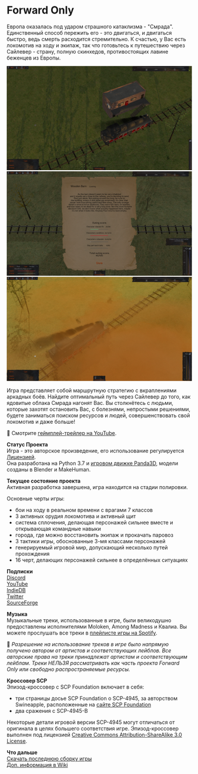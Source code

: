 # Forward Only

Европа оказалась под ударом страшного катаклизма - "Смрада". Единственный способ пережить его - это двигаться, и двигаться быстро, ведь смерть расходится стремительно. К счастью, у Вас есть локомотив на ходу и экипаж, так что готовьтесь к путешествию через Сайлевер - страну, полную скинхедов, противостоящих лавине беженцев из Европы.

![image](https://github.com/IlyaFaer/ForwardOnlyGame/blob/master/preview/screenshot1.png?raw=true)
![image](https://github.com/IlyaFaer/ForwardOnlyGame/blob/master/preview/screenshot2.png?raw=true)
![image](https://github.com/IlyaFaer/ForwardOnlyGame/blob/master/preview/screenshot3.png?raw=true)

Игра представляет собой маршрутную стратегию с вкраплениями аркадных боёв. Найдите оптимальный путь через Сайлевер до того, как ядовитые облака Смрада нагонят Вас. Вы столкнётесь с людьми, которые захотят остановить Вас, с болезнями, непростыми решениями, будете заниматься поиском ресурсов и людей, совершенствовать свой локомотив и даже больше!

:cinema: Смотрите [геймплей-трейлер на YouTube](https://youtu.be/AjvDuXsIizs).

**Статус Проекта**  
Игра - это авторское произведение, его использование регулируется [Лицензией](https://github.com/IlyaFaer/ForwardOnlyGame/blob/master/LICENSE.md).  
Она разработана на Python 3.7 и [игровом движке Panda3D](https://www.panda3d.org/), модели созданы в Blender и MakeHuman.

**Текущее состояние проекта**  
Активная разработка завершена, игра находится на стадии полировки.

Основные черты игры:
- бои на ходу в реальном времени с врагами 7 классов
- 3 активных орудия локомотива и активный щит
- система сплочения, делающая персонажей сильнее вместе и открывающая командные навыки
- города, где можно восстановить экипаж и прокачать паровоз
- 3 тактики игры, обоснованные 3-мя классами персонажей
- генерируемый игровой мир, допускающий несколько путей прохождения
- 16 черт, делающих персонажей сильнее в определённых ситуациях

**Подписки**  
[Discord](https://discord.gg/8UgFJAWsFx)  
[YouTube](https://www.youtube.com/channel/UCKmtk9K6VkcQdOMiE7H-W9w)  
[IndieDB](https://www.indiedb.com/games/forward-only)  
[Twitter](https://twitter.com/IlyaFaer)  
[SourceForge](https://sourceforge.net/p/forwardonlygame/)

**Музыка**  
Музыкальные треки, использованные в игре, были великодушно предоставлены исполнителями Moloken, Among Madness и Квалиа. Вы можете прослушать все треки в [плейлисте игры на Spotify](https://open.spotify.com/playlist/2DiGeOVQfOirdGzTTwPmlC).  
  
:triangular_flag_on_post: *Разрешение на использование треков в игре было напрямую получено автором от артистов и соответствующих лейблов. Все авторские права на треки принадлежат артистам и соответствующим лейблам. Треки НЕЛЬЗЯ рассматривать как часть проекта Forward Only или свободно распространяемые ресурсы.*

**Кроссовер SCP**  
Эпизод-кроссовер с SCP Foundation включает в себя:
- три страницы досье SCP Foundation о SCP-4945, за авторством Swineapple, расположенные на [сайте SCP Foundation](https://scp-wiki.wikidot.com/fragment:scp-4945-2)
- два сражения с SCP-4945-B  
  
Некоторые детали игровой версии SCP-4945 могут отличаться от оригинала в целях большего соответствия игре. Эпизод-кроссовер выполнен под лицензией [Creative Commons Attribution-ShareAlike 3.0 License](https://creativecommons.org/licenses/by-sa/3.0/).

**Что дальше**  
[Скачать последнюю сборку игры](https://github.com/IlyaFaer/ForwardOnlyGame/releases)  
[Доп. информация в Wiki](https://github.com/IlyaFaer/ForwardOnlyGame/wiki)  

